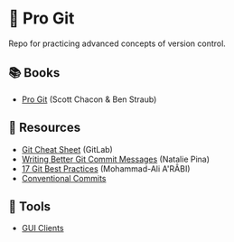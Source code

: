 # :octopus: Pro Git

Repo for practicing advanced concepts of version control.

## :books: Books

- [Pro Git](https://git-scm.com/book/en/v2) (Scott Chacon & Ben Straub)

## 📑 Resources

- [Git Cheat Sheet](https://about.gitlab.com/images/press/git-cheat-sheet.pdf) (GitLab)
- [Writing Better Git Commit Messages](https://www.freecodecamp.org/news/how-to-write-better-git-commit-messages/) (Natalie Pina)
- [17 Git Best Practices](https://itnext.io/17-git-best-practices-1988c7306e6b) (Mohammad-Ali A'RÂBI)
- [Conventional Commits](https://www.conventionalcommits.org/en/v1.0.0/)

## :toolbox: Tools

- [GUI Clients](https://git-scm.com/downloads/guis)

